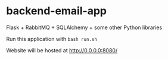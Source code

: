 # backend-email-app
Flask + RabbitMQ + SQLAlchemy + some other Python libraries

Run this application with `bash run.sh`

Website will be hosted at http://0.0.0.0:8080/
